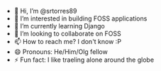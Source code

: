- 👋 Hi, I’m @srtorres89
- 👀 I’m interested in building FOSS applications 
- 🌱 I’m currently learning Django
- 💞️ I’m looking to collaborate on FOSS
- 📫 How to reach me? I don't know :P 
- 😄 Pronouns: He/Him/Olg fellow
- ⚡ Fun fact: I like traeling alone around the globe

<!---
srtorres89/srtorres89 is a ✨ special ✨ repository because its `README.md` (this file) appears on your GitHub profile.
You can click the Preview link to take a look at your changes.
--->
